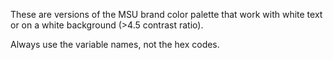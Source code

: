 These are versions of the MSU brand color palette that work with white text or on a white background (>4.5 contrast ratio).

Always use the variable names, not the hex codes.
